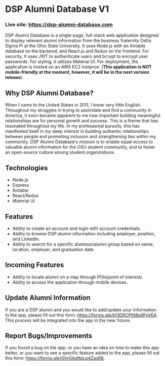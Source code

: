 # DSP Alumni Database V1
### Live site: https://dsp-alumni-database.com

DSP Alumni Database is a single-page, full-stack web application designed to display relevant alumni information from the business fraternity Delta Sigma Pi at the Ohio State University. It uses Node.js with an Airtable database on the backend, and React.js and Redux on the frontend. For security, it uses JWT to authenticate users and bcrypt to encrypt user passwords. For styling, it utilizes Material UI. For deployment, the application is hosted on an AWS EC2 instance. (__This application is NOT mobile-friendly at the moment, however, it will be in the next version release__).

## Why DSP Alumni Database?

When I came to the United States in 2011, I knew very little English. Throughout my struggles in trying to assimilate and find a community in America, it soon became apparent to me how important building meaningful relationships are for personal growth and success. This is a theme that has resonated throughout my life. In my professional pursuits, this has manifested itself in my deep interest in building authentic relationships between people and promoting inclusion and strengthening ties within my community. DSP Alumni Database's mission is to enable equal access to valuable alumni information for the OSU student community, and to foster an open-source culture among student organizations.

## Technologies

* Node.js
* Express
* Airtable
* React/Redux
* Material UI

## Features

* Ability to create an account and login with account credentials.
* Ability to browse DSP alumni information including employer, position, and LinkedIn.
* Ability to search for a specific alumnus/alumni group based on name, location, employer, and graduation date.

## Incoming Features

* Ability to locate alumni on a map through POIs(point of interest).
* Ability to access the application through mobile devices.

## Update Alumni Information

If you are a DSP alumni and you would like to add/update your information to the app, please fill out this form: https://forms.gle/kf3DKCPf48q9FnVEA. This process will be integrated into the app in the near future.

## Report Bugs/Improvements

If you found a bug on the app, or you have an idea on how to make this app better, or you want to see a specific feature added to the app, please fill out this form: https://forms.gle/GhrGAqftpLp4ZasR8.
